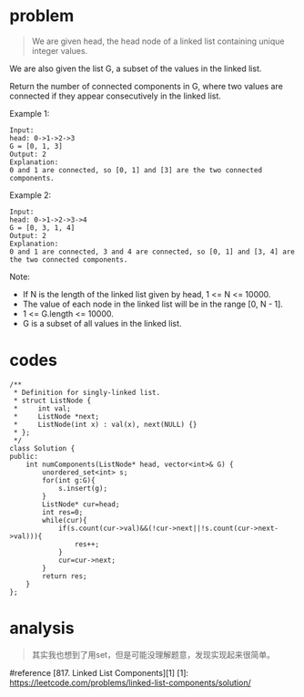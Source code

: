 # problem
>We are given head, the head node of a linked list containing unique integer values.

We are also given the list G, a subset of the values in the linked list.

Return the number of connected components in G, where two values are connected if they appear consecutively in the linked list.

Example 1:
```
Input: 
head: 0->1->2->3
G = [0, 1, 3]
Output: 2
Explanation: 
0 and 1 are connected, so [0, 1] and [3] are the two connected components.
```
Example 2:
```
Input: 
head: 0->1->2->3->4
G = [0, 3, 1, 4]
Output: 2
Explanation: 
0 and 1 are connected, 3 and 4 are connected, so [0, 1] and [3, 4] are the two connected components.
```
Note:

- If N is the length of the linked list given by head, 1 <= N <= 10000.
- The value of each node in the linked list will be in the range [0, N - 1].
- 1 <= G.length <= 10000.
- G is a subset of all values in the linked list.

# codes
```
/**
 * Definition for singly-linked list.
 * struct ListNode {
 *     int val;
 *     ListNode *next;
 *     ListNode(int x) : val(x), next(NULL) {}
 * };
 */
class Solution {
public:
    int numComponents(ListNode* head, vector<int>& G) {
        unordered_set<int> s;
        for(int g:G){
            s.insert(g);
        }
        ListNode* cur=head;
        int res=0;
        while(cur){
            if(s.count(cur->val)&&(!cur->next||!s.count(cur->next->val))){
                res++;
            }
            cur=cur->next;
        }
        return res;
    }
};
```

# analysis
>其实我也想到了用set，但是可能没理解题意，发现实现起来很简单。

#reference 
[817. Linked List Components][1]
[1]: https://leetcode.com/problems/linked-list-components/solution/